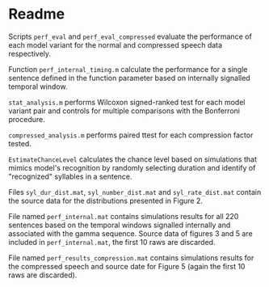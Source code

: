 # Readme

Scripts `perf_eval` and `perf_eval_compressed` evaluate the performance of each model variant for the normal and compressed speech data respectively.

Function `perf_internal_timing.m` calculate the performance for a single sentence defined in the function parameter based on internally signalled temporal window. 

`stat_analysis.m` performs Wilcoxon signed-ranked test for each model variant pair and controls for multiple comparisons with the Bonferroni procedure.

`compressed_analysis.m` performs paired ttest for each compression factor tested.

`EstimateChanceLevel` calculates the chance level based on simulations that mimics model's recognition by randomly selecting duration and identify of "recognized" syllables in a sentence.

Files `syl_dur_dist.mat`, `syl_number_dist.mat` and `syl_rate_dist.mat` contain the source data for the distributions presented in Figure 2.

File named `perf_internal.mat` contains simulations results for all 220 sentences based on the temporal windows signalled internally and associated with the gamma sequence. Source data of figures 3 and 5 are included in `perf_internal.mat`, the first 10 raws are discarded. 

File named `perf_results_compression.mat` contains simulations results for the compressed speech  and source date for Figure 5 (again the first 10 raws are discarded).

